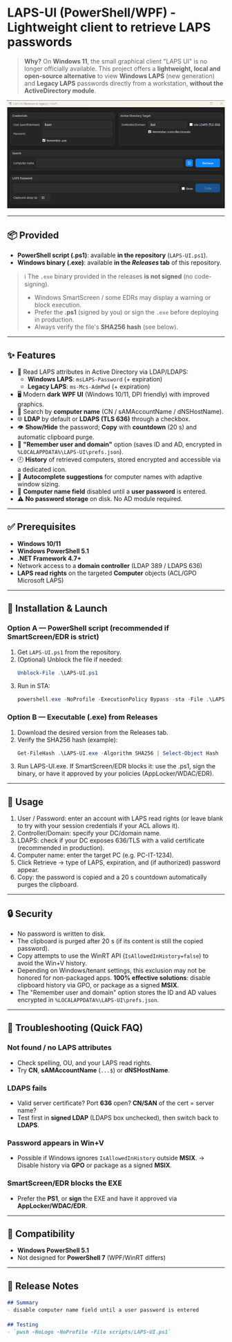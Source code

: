 # LAPS-UI (PowerShell/WPF) - Lightweight client to retrieve LAPS passwords

> **Why?**
> On **Windows 11**, the small graphical client "LAPS UI" is no longer officially available.
> This project offers a **lightweight, local and open-source alternative** to view **Windows LAPS** (new generation) and **Legacy LAPS** passwords directly from a workstation, **without the ActiveDirectory module**.

![Application preview](docs/screenshot.png)

---

## 📦 Provided

- **PowerShell script (.ps1)**: available **in the repository** (`LAPS-UI.ps1`).
- **Windows binary (.exe)**: available **in the _Releases_ tab** of this repository.

> ℹ️ The `.exe` binary provided in the releases **is not signed** (no code-signing).
> - Windows SmartScreen / some EDRs may display a warning or block execution.
> - Prefer the **.ps1** (signed by you) or sign the `.exe` before deploying in production.
> - Always verify the file's **SHA256 hash** (see below).

---

## ✨ Features

- 🔐 Read LAPS attributes in Active Directory via LDAP/LDAPS:
  - **Windows LAPS**: `msLAPS-Password` (+ expiration)
  - **Legacy LAPS**: `ms-Mcs-AdmPwd` (+ expiration)
- 🖥️ Modern **dark WPF UI** (Windows 10/11, DPI friendly) with improved graphics.
- 🔎 Search by **computer name** (CN / sAMAccountName / dNSHostName).
- 🌐 **LDAP** by default or **LDAPS (TLS 636)** through a checkbox.
- 👁️ **Show/Hide** the password; **Copy** with **countdown** (20 s) and automatic clipboard purge.
- 💾 **"Remember user and domain"** option (saves ID and AD, encrypted in `%LOCALAPPDATA%\LAPS-UI\prefs.json`).
- 🕘 **History** of retrieved computers, stored encrypted and accessible via a dedicated icon.
- 🧠 **Autocomplete suggestions** for computer names with adaptive window sizing.
- 🚫 **Computer name field** disabled until a **user password** is entered.
- ⚠️ **No password storage** on disk. No AD module required.

---

## ✅ Prerequisites

- **Windows 10/11**
- **Windows PowerShell 5.1**
- **.NET Framework 4.7+**
- Network access to a **domain controller** (LDAP 389 / LDAPS 636)
- **LAPS read rights** on the targeted **Computer** objects (ACL/GPO Microsoft LAPS)

---

## 🔧 Installation & Launch

### Option A — PowerShell script (recommended if SmartScreen/EDR is strict)
1. Get `LAPS-UI.ps1` from the repository.
2. (Optional) Unblock the file if needed:
   ```powershell
   Unblock-File .\LAPS-UI.ps1
   ```
3. Run in STA:
   ```powershell
   powershell.exe -NoProfile -ExecutionPolicy Bypass -sta -File .\LAPS-UI.ps1
   ```

### Option B — Executable (.exe) from Releases
1. Download the desired version from the Releases tab.
2. Verify the SHA256 hash (example):
   ```powershell
   Get-FileHash .\LAPS-UI.exe -Algorithm SHA256 | Select-Object Hash
   ```
3. Run LAPS-UI.exe.
If SmartScreen/EDR blocks it: use the .ps1, sign the binary, or have it approved by your policies (AppLocker/WDAC/EDR).

---

## 🚀 Usage

1. User / Password: enter an account with LAPS read rights (or leave blank to try with your session credentials if your ACL allows it).
2. Controller/Domain: specify your DC/domain name.
3. LDAPS: check if your DC exposes 636/TLS with a valid certificate (recommended in production).
4. Computer name: enter the target PC (e.g. PC-IT-1234).
5. Click Retrieve → type of LAPS, expiration, and (if authorized) password appear.
6. Copy: the password is copied and a 20 s countdown automatically purges the clipboard.

---

## 🔒 Security

- No password is written to disk.
- The clipboard is purged after 20 s (if its content is still the copied password).
- Copy attempts to use the WinRT API (`IsAllowedInHistory=false`) to avoid the Win+V history.
- Depending on Windows/tenant settings, this exclusion may not be honored for non-packaged apps.  **100% effective solutions**: disable clipboard history via GPO, or package as a signed **MSIX**.
- The "Remember user and domain" option stores the ID and AD values encrypted in `%LOCALAPPDATA%\LAPS-UI\prefs.json`.

---

## 🧩 Troubleshooting (Quick FAQ)

### Not found / no LAPS attributes
- Check spelling, OU, and your LAPS read rights.
- Try **CN**, **sAMAccountName** (`...$`) or **dNSHostName**.

### LDAPS fails
- Valid server certificate? Port **636** open? **CN/SAN** of the cert = server name?
- Test first in **signed LDAP** (LDAPS box unchecked), then switch back to **LDAPS**.

### Password appears in Win+V
- Possible if Windows ignores `IsAllowedInHistory` outside **MSIX**.
  → Disable history via **GPO** or package as a signed **MSIX**.

### SmartScreen/EDR blocks the EXE
- Prefer the **PS1**, or **sign** the EXE and have it approved via **AppLocker/WDAC/EDR**.

---

## 🧪 Compatibility

- **Windows PowerShell 5.1**
- Not designed for **PowerShell 7** (WPF/WinRT differs)

---

## 📝 Release Notes

```markdown
## Summary
- disable computer name field until a user password is entered

## Testing
- `pwsh -NoLogo -NoProfile -File scripts/LAPS-UI.ps1`
```

